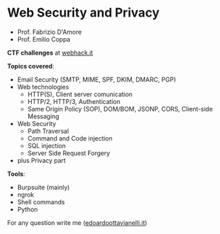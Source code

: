 # Web Security and Privacy

- Prof. Fabrizio D'Amore
- Prof. Emilio Coppa

**CTF challenges** at [webhack.it](https://webhack.it/)

**Topics covered**:
- Email Security (SMTP, MIME, SPF, DKIM, DMARC, PGP)
- Web technologies 
    - HTTP(S), Client server comunication
    - HTTP/2, HTTP/3, Authentication
    - Same Origin Policy (SOP), DOM/BOM, JSONP, CORS, Client-side Messaging
- Web Security
    - Path Traversal
    - Command and Code injection
    - SQL injection
    - Server Side Request Forgery
- plus Privacy part

**Tools**:
- Burpsuite (mainly)
- ngrok
- Shell commands
- Python

For any question write me ([edoardoottavianelli.it](https://www.edoardoottavianelli.it/))
